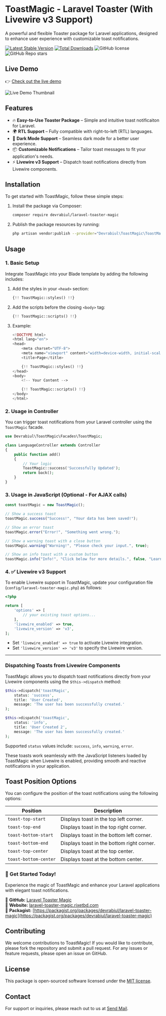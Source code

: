 # ToastMagic - Laravel Toaster (With Livewire v3 Support)

A powerful and flexible Toaster package for Laravel applications, designed to enhance user experience with customizable toast notifications.

[![Latest Stable Version](https://poser.pugx.org/devrabiul/laravel-toaster-magic/v/stable)](https://packagist.org/packages/devrabiul/laravel-toaster-magic)
[![Total Downloads](https://poser.pugx.org/devrabiul/laravel-toaster-magic/downloads)](https://packagist.org/packages/devrabiul/laravel-toaster-magic)
![GitHub license](https://img.shields.io/github/license/devrabiul/laravel-toaster-magic)
![GitHub Repo stars](https://img.shields.io/github/stars/devrabiul/laravel-toaster-magic?style=social)

## Live Demo

👉 [Check out the live demo](https://laravel-toaster-magic.rixetbd.com/)

![Live Demo Thumbnail](https://laravel-toaster-magic.rixetbd.com/public/assets/img/thumbnail.png)


## Features

- 🔥 **Easy-to-Use Toaster Package** – Simple and intuitive toast notificaiton for Laravel.
- 🌍 **RTL Support** – Fully compatible with right-to-left (RTL) languages.
- 🌙 **Dark Mode Support** – Seamless dark mode for a better user experience.
- 📦 **Customizable Notifications** – Tailor toast messages to fit your application's needs.
- ⚡ **Livewire v3 Support** – Dispatch toast notifications directly from Livewire components.

## Installation

To get started with ToastMagic, follow these simple steps:

1. Install the package via Composer:

    ```bash
    composer require devrabiul/laravel-toaster-magic
    ```

2. Publish the package resources by running:

    ```bash
    php artisan vendor:publish --provider="Devrabiul\ToastMagic\ToastMagicServiceProvider"
    ```

## Usage

### 1. Basic Setup

Integrate ToastMagic into your Blade template by adding the following includes:

1. Add the styles in your `<head>` section:

    ```php
    {!! ToastMagic::styles() !!}
    ```

2. Add the scripts before the closing `<body>` tag:

    ```php
    {!! ToastMagic::scripts() !!}
    ```

3. Example:

    ```php
    <!DOCTYPE html>
    <html lang="en">
    <head>
        <meta charset="UTF-8">
        <meta name="viewport" content="width=device-width, initial-scale=1.0">
        <title>Page</title>

        {!! ToastMagic::styles() !!}
    </head>
    <body>
        <!-- Your Content -->

        {!! ToastMagic::scripts() !!}
    </body>
    </html>
    ```

### 2. Usage in Controller

You can trigger toast notifications from your Laravel controller using the `ToastMagic` facade.

```php
use Devrabiul\ToastMagic\Facades\ToastMagic;

class LanguageController extends Controller
{
    public function add()
    {
        // Your logic
        ToastMagic::success('Successfully Updated');
        return back();
    }
}
````

### 3. Usage in JavaScript (Optional - For AJAX calls)

```js
const toastMagic = new ToastMagic();

// Show a success toast
toastMagic.success("Success!", "Your data has been saved!");

// Show an error toast
toastMagic.error("Error!", "Something went wrong.");

// Show a warning toast with a close button
toastMagic.warning("Warning!", "Please check your input.", true);

// Show an info toast with a custom button
toastMagic.info("Info!", "Click below for more details.", false, "Learn More", "https://example.com");
```

### 4. ✅ Livewire v3 Support

To enable Livewire support in ToastMagic, update your configuration file (`config/laravel-toaster-magic.php`) as follows:

```php
<?php

return [
    'options' => [
        // your existing toast options...
    ],
    'livewire_enabled' => true,
    'livewire_version' => 'v3',
];
```

* Set `'livewire_enabled' => true` to activate Livewire integration.
* Set `'livewire_version' => 'v3'` to specify the Livewire version.

---

### Dispatching Toasts from Livewire Components

ToastMagic allows you to dispatch toast notifications directly from your Livewire components using the `$this->dispatch` method:

```php
$this->dispatch('toastMagic',
    status: 'success',
    title: 'User Created',
    message: 'The user has been successfully created.'
);

$this->dispatch('toastMagic',
    status: 'info',
    title: 'User Created 2',
    message: 'The user has been successfully created.'
);
```

Supported `status` values include:
`success`, `info`, `warning`, `error`.

These toasts work seamlessly with the JavaScript listeners loaded by ToastMagic when Livewire is enabled, providing smooth and reactive notifications in your application.


## Toast Position Options

You can configure the position of the toast notifications using the following options:

| Position              | Description                                |
| --------------------- | ------------------------------------------ |
| `toast-top-start`     | Displays toast in the top left corner.     |
| `toast-top-end`       | Displays toast in the top right corner.    |
| `toast-bottom-start`  | Displays toast in the bottom left corner.  |
| `toast-bottom-end`    | Displays toast in the bottom right corner. |
| `toast-top-center`    | Displays toast at the top center.          |
| `toast-bottom-center` | Displays toast at the bottom center.       |

### 🎯 Get Started Today!

Experience the magic of ToastMagic and enhance your Laravel applications with elegant toast notifications.

🔗 **GitHub:** [Laravel Toaster Magic](https://github.com/devrabiul/laravel-toaster-magic)  
🔗 **Website:** [laravel-toaster-magic.rixetbd.com](https://laravel-toaster-magic.rixetbd.com)  
🔗 **Packagist:** [https://packagist.org/packages/devrabiul/laravel-toaster-magic](https://packagist.org/packages/devrabiul/laravel-toaster-magic)  

## Contributing

We welcome contributions to ToastMagic! If you would like to contribute, please fork the repository and submit a pull request. For any issues or feature requests, please open an issue on GitHub.

## License

This package is open-sourced software licensed under the [MIT license](LICENSE).

## Contact

For support or inquiries, please reach out to us at [Send Mail](mailto:devrabiul@gmail.com).